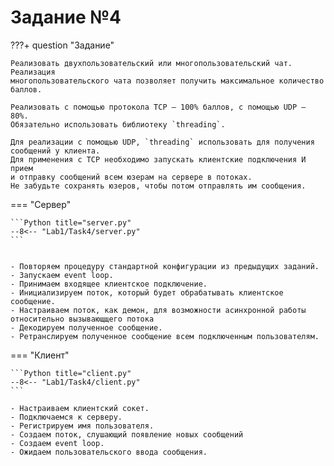 # Задание №4

???+ question "Задание"

    Реализовать двухпользовательский или многопользовательский чат. Реализация
    многопользовательского чата позволяет получить максимальное количество
    баллов.

    Реализовать с помощью протокола TCP – 100% баллов, с помощью UDP – 80%.  
    Обязательно использовать библиотеку `threading`.

    Для реализации с помощью UDP, `threading` использовать для получения
    сообщений у клиента.  
    Для применения с TCP необходимо запускать клиентские подключения И прием
    и отправку сообщений всем юзерам на сервере в потоках.  
    Не забудьте сохранять юзеров, чтобы потом отправлять им сообщения.

=== "Сервер"

    ```Python title="server.py"
    --8<-- "Lab1/Task4/server.py"
    ```
    

    - Повторяем процедуру стандартной конфигурации из предыдущих заданий. 
    - Запускаем event loop.
    - Принимаем входящее клиентское подключение. 
    - Инициализируем поток, который будет обрабатывать клиентское сообщение. 
    - Настраиваем поток, как демон, для возможности асинхронной работы относительно вызывающщего потока
    - Декодируем полученное сообщение. 
    - Ретранслируем полученное сообщение всем подключенным пользователям. 
    
    

=== "Клиент"

    ```Python title="client.py"
    --8<-- "Lab1/Task4/client.py"
    ```

    - Настраиваем клиентский сокет. 
    - Подключаемся к серверу. 
    - Регистрируем имя пользователя. 
    - Создаем поток, слушающий появление новых сообщений 
    - Создаем event loop.
    - Ожидаем пользовательского ввода сообщения. 
    